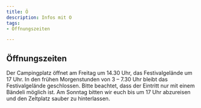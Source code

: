 ```yaml
---
title: Ö
description: Infos mit O
tags:
- Öffnungszeiten

---
```


## Öffnungszeiten
Der Campingplatz öffnet am Freitag um 14.30 Uhr, das Festivalgelände um 17 Uhr. In den frühen Morgenstunden von 3 – 7.30 Uhr bleibt das Festivalgelände geschlossen. Bitte beachtet, dass der Eintritt nur mit einem Bändeli möglich ist. Am Sonntag bitten wir euch bis um 17 Uhr abzureisen und den Zeltplatz sauber zu hinterlassen.
